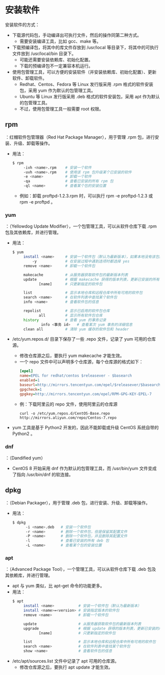 # 安装软件

安装软件的方式：
- 下载源代码包，手动编译出可执行文件，然后的操作同第二种方式。
  - 需要安装编译工具，比如 gcc、make 等。
- 下载预编译包，将其中的库文件存放到 /usr/local 等目录下，将其中的可执行文件放到 /usr/local/bin 目录下。
  - 可能还需要安装依赖库、初始化配置。
  - 下载的预编译包不一定兼容本机运行。
- 使用包管理工具，可以方便的安装软件（并安装依赖库、初始化配置）、更新软件、卸载软件。
  - Redhat、Centos、Fedora 等 Linux 发行版采用 .rpm 格式的软件安装包，采用 yum 作为默认的包管理工具。
  - Ubuntu 等 Linux 发行版采用 .deb 格式的软件安装包，采用 apt 作为默认的包管理工具。
  - 不过，使用包管理工具一般需要 root 权限。

## rpm

：红帽软件包管理器（Red Hat Package Manager），用于管理 .rpm 包，进行安装、升级、卸载等操作。
- 用法：
    ```sh
    $ rpm
         -ivh <name>.rpm    # 安装一个软件
         -uvh <name>.rpm    # 使用该 rpm 包升级某个已安装的软件
         -e <name>          # 卸载一个软件
         -qa                # 查看已安装的所有 rpm 包
         -ql <name>         # 查看某个包的安装位置
    ```
    - 例如：卸载 proftpd-1.2.3.rpm 时，可以执行 rpm -e proftpd-1.2.3 或 rpm -e proftpd 。

### yum

：（Yellowdog Update Modifier），一个包管理工具，可以从软件仓库下载 .rpm 包及其依赖库，并进行管理。
- 用法：
    ```sh
    $ yum
         install <name>     # 安装一个软件包（默认为最新版本），如果本地没有该包就从软件仓库下载
             -y             # 在安装过程中遇到选项时都选择 yes
         remove <name>      # 卸载一个软件包

         makecache          # 从服务器获取软件包的最新版本列表
         update             # 根据 makecache 获得的版本列表，更新已安装的所有软件包
                [name]      # 只更新指定的软件包
  
         list               # 显示本地仓库和远程仓库中所有可用的软件包
         search <name>      # 在软件列表中查找某个软件包
         info <name>        # 查看软件包的信息

         repolist           # 显示已启用的软件包仓库
                all         # 显示所有软件包仓库
         history            # 查看 yum 的事务记录
                 info <事务 id>   # 查看某次 yum 事务的详细信息
         clean all          # 清除 yum 缓存的软件包和 header
    ```

- /etc/yum.repos.d/ 目录下保存了一些 .repo 文件，记录了 yum 可用的仓库源。
  - 修改仓库源之后，要执行 yum makecache 才能生效。
  - 一个 repo 文件中可以声明多个仓库源，每个仓库源的格式如下：
    ```ini
    [epel]                                                            # 仓库源的唯一标识符
    name=EPEL for redhat/centos $releasever - $basearch               # 仓库源的名称描述
    enabled=1                                                         # 是否启用
    baseurl=http://mirrors.tencentyun.com/epel/$releasever/$basearch/ # 基础链接
    gpgcheck=1                                                        # 是否检验文件
    gpgkey=http://mirrors.tencentyun.com/epel/RPM-GPG-KEY-EPEL-7      # 如果检验文件，则需要指定公钥文件
    ```
  - 例：下载阿里云的 repo 文件，使用阿里云的仓库源
    ```
    curl -o /etc/yum.repos.d/CentOS-Base.repo http://mirrors.aliyun.com/repo/Centos-7.repo
    ```
- yum 工具是基于 Python2 开发的，因此不能卸载或升级 CentOS 系统自带的 Python2 。

### dnf

：（Dandified yum）
- CentOS 8 开始采用 dnf 作为默认的包管理工具，而 /usr/bin/yum 文件变成了指向 /usr/bin/dnf 的软连接。

## dpkg

：（Debian Packager），用于管理 .deb 包，进行安装、升级、卸载等操作。
- 用法：
    ```sh
    $ dpkg
          -i <name>.deb   # 安装一个软件包
          -r <name>       # 删除一个软件包，但是保留其配置文件
          -P <name>       # 删除一个软件包，并且删除其配置文件
          -l              # 查看已安装的所有 deb 包
          -L <name>       # 查看某个包的安装位置
    ```

### apt

：（Advanced Package Tool），一个管理工具，可以从软件仓库下载 .deb 包及其依赖库，并进行管理。
- apt 与 yum 类似，比 apt-get 命令的功能更多。
- 用法：
    ```sh
    $ apt
         install <name>           # 安装一个软件包（默认为最新版本）
         install <name>=<version> # 安装指定版本的软件包
         remove <name>            # 卸载一个软件包

         update                   # 从服务器获取软件包的最新版本列表
         upgrade                  # 根据 update 获得的版本列表，更新已安装的所有软件包
                [name]            # 只更新指定的软件包

         list                     # 显示本地仓库和远程仓库中所有可用的软件包
         search <name>            # 在软件列表中查找某个软件包
         show <name>              # 查看软件包的信息
    ```
- /etc/apt/sources.list 文件中记录了 apt 可用的仓库源。
  - 修改仓库源之后，要执行 apt update 才能生效。
